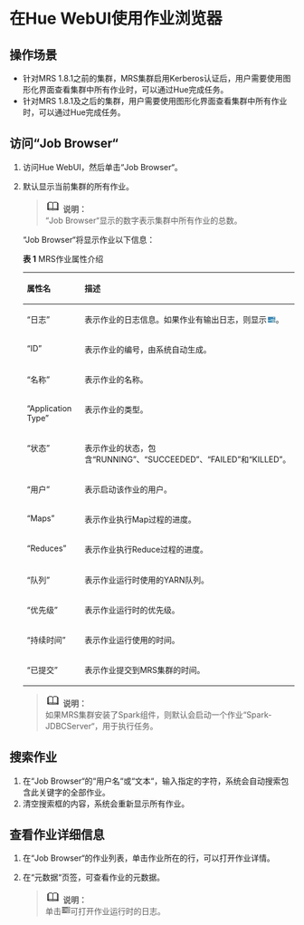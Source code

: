 # 在Hue WebUI使用作业浏览器<a name="ZH-CN_TOPIC_0050661082"></a>

## 操作场景<a name="zh-cn_topic_0049949146_section18334049192439"></a>

-   针对MRS 1.8.1之前的集群，MRS集群启用Kerberos认证后，用户需要使用图形化界面查看集群中所有作业时，可以通过Hue完成任务。
-   针对MRS 1.8.1及之后的集群，用户需要使用图形化界面查看集群中所有作业时，可以通过Hue完成任务。

## 访问“Job Browser“<a name="section5797126615627"></a>

1.  访问Hue WebUI，然后单击“Job Browser“。
2.  默认显示当前集群的所有作业。

    >![](public_sys-resources/icon-note.gif) **说明：**   
    >“Job Browser“显示的数字表示集群中所有作业的总数。  

    “Job Browser“将显示作业以下信息：

    **表 1**  MRS作业属性介绍

    <a name="table1535121615634"></a>
    <table><thead align="left"><tr id="row3653459615634"><th class="cellrowborder" valign="top" width="30.64%" id="mcps1.2.3.1.1"><p id="p6208203415634"><a name="p6208203415634"></a><a name="p6208203415634"></a>属性名</p>
    </th>
    <th class="cellrowborder" valign="top" width="69.36%" id="mcps1.2.3.1.2"><p id="p6258888115634"><a name="p6258888115634"></a><a name="p6258888115634"></a>描述</p>
    </th>
    </tr>
    </thead>
    <tbody><tr id="row3638438215634"><td class="cellrowborder" valign="top" width="30.64%" headers="mcps1.2.3.1.1 "><p id="p5861077415634"><a name="p5861077415634"></a><a name="p5861077415634"></a><span class="parmname" id="parmname651230815634"><a name="parmname651230815634"></a><a name="parmname651230815634"></a>“日志”</span></p>
    </td>
    <td class="cellrowborder" valign="top" width="69.36%" headers="mcps1.2.3.1.2 "><p id="p4601693715634"><a name="p4601693715634"></a><a name="p4601693715634"></a>表示作业的日志信息。如果作业有输出日志，则显示<a name="image4985223515634"></a><a name="image4985223515634"></a><span><img id="image4985223515634" src="figures/zh-cn_image_0056734290.jpg" height="11.97" width="15.96"></span>。</p>
    </td>
    </tr>
    <tr id="row837856815634"><td class="cellrowborder" valign="top" width="30.64%" headers="mcps1.2.3.1.1 "><p id="p6145380715634"><a name="p6145380715634"></a><a name="p6145380715634"></a><span class="parmname" id="parmname5902398315634"><a name="parmname5902398315634"></a><a name="parmname5902398315634"></a>“ID”</span></p>
    </td>
    <td class="cellrowborder" valign="top" width="69.36%" headers="mcps1.2.3.1.2 "><p id="p1170250215634"><a name="p1170250215634"></a><a name="p1170250215634"></a>表示作业的编号，由系统自动生成。</p>
    </td>
    </tr>
    <tr id="row4179649115634"><td class="cellrowborder" valign="top" width="30.64%" headers="mcps1.2.3.1.1 "><p id="p757542315634"><a name="p757542315634"></a><a name="p757542315634"></a><span class="parmname" id="parmname829825415634"><a name="parmname829825415634"></a><a name="parmname829825415634"></a>“名称”</span></p>
    </td>
    <td class="cellrowborder" valign="top" width="69.36%" headers="mcps1.2.3.1.2 "><p id="p962955515634"><a name="p962955515634"></a><a name="p962955515634"></a>表示作业的名称。</p>
    </td>
    </tr>
    <tr id="row5785170415634"><td class="cellrowborder" valign="top" width="30.64%" headers="mcps1.2.3.1.1 "><p id="p3007262415634"><a name="p3007262415634"></a><a name="p3007262415634"></a><span class="parmname" id="parmname4062410415634"><a name="parmname4062410415634"></a><a name="parmname4062410415634"></a>“Application Type”</span></p>
    </td>
    <td class="cellrowborder" valign="top" width="69.36%" headers="mcps1.2.3.1.2 "><p id="p4545346115634"><a name="p4545346115634"></a><a name="p4545346115634"></a>表示作业的类型。</p>
    </td>
    </tr>
    <tr id="row3636957415634"><td class="cellrowborder" valign="top" width="30.64%" headers="mcps1.2.3.1.1 "><p id="p5547641915634"><a name="p5547641915634"></a><a name="p5547641915634"></a><span class="parmname" id="parmname5090328915634"><a name="parmname5090328915634"></a><a name="parmname5090328915634"></a>“状态”</span></p>
    </td>
    <td class="cellrowborder" valign="top" width="69.36%" headers="mcps1.2.3.1.2 "><p id="p4353124015634"><a name="p4353124015634"></a><a name="p4353124015634"></a>表示作业的状态，包含<span class="parmvalue" id="parmvalue6440495915634"><a name="parmvalue6440495915634"></a><a name="parmvalue6440495915634"></a>“RUNNING”</span>、<span class="parmname" id="parmname4277372315634"><a name="parmname4277372315634"></a><a name="parmname4277372315634"></a>“SUCCEEDED”</span>、<span class="parmname" id="parmname4941918715634"><a name="parmname4941918715634"></a><a name="parmname4941918715634"></a>“FAILED”</span>和<span class="parmname" id="parmname4211950615634"><a name="parmname4211950615634"></a><a name="parmname4211950615634"></a>“KILLED”</span>。</p>
    </td>
    </tr>
    <tr id="row5762128115634"><td class="cellrowborder" valign="top" width="30.64%" headers="mcps1.2.3.1.1 "><p id="p6025435615634"><a name="p6025435615634"></a><a name="p6025435615634"></a><span class="parmname" id="parmname5889071115634"><a name="parmname5889071115634"></a><a name="parmname5889071115634"></a>“用户”</span></p>
    </td>
    <td class="cellrowborder" valign="top" width="69.36%" headers="mcps1.2.3.1.2 "><p id="p4876463415634"><a name="p4876463415634"></a><a name="p4876463415634"></a>表示启动该作业的用户。</p>
    </td>
    </tr>
    <tr id="row6699930515634"><td class="cellrowborder" valign="top" width="30.64%" headers="mcps1.2.3.1.1 "><p id="p3681217615634"><a name="p3681217615634"></a><a name="p3681217615634"></a><span class="parmname" id="parmname4882948415634"><a name="parmname4882948415634"></a><a name="parmname4882948415634"></a>“Maps”</span></p>
    </td>
    <td class="cellrowborder" valign="top" width="69.36%" headers="mcps1.2.3.1.2 "><p id="p2899630415634"><a name="p2899630415634"></a><a name="p2899630415634"></a>表示作业执行Map过程的进度。</p>
    </td>
    </tr>
    <tr id="row2640859715634"><td class="cellrowborder" valign="top" width="30.64%" headers="mcps1.2.3.1.1 "><p id="p5823459415634"><a name="p5823459415634"></a><a name="p5823459415634"></a><span class="parmname" id="parmname6612283415634"><a name="parmname6612283415634"></a><a name="parmname6612283415634"></a>“Reduces”</span></p>
    </td>
    <td class="cellrowborder" valign="top" width="69.36%" headers="mcps1.2.3.1.2 "><p id="p1938163515634"><a name="p1938163515634"></a><a name="p1938163515634"></a>表示作业执行Reduce过程的进度。</p>
    </td>
    </tr>
    <tr id="row42764615634"><td class="cellrowborder" valign="top" width="30.64%" headers="mcps1.2.3.1.1 "><p id="p5872159915634"><a name="p5872159915634"></a><a name="p5872159915634"></a><span class="parmname" id="parmname3635078315634"><a name="parmname3635078315634"></a><a name="parmname3635078315634"></a>“队列”</span></p>
    </td>
    <td class="cellrowborder" valign="top" width="69.36%" headers="mcps1.2.3.1.2 "><p id="p5882909815634"><a name="p5882909815634"></a><a name="p5882909815634"></a>表示作业运行时使用的YARN队列。</p>
    </td>
    </tr>
    <tr id="row3803033115634"><td class="cellrowborder" valign="top" width="30.64%" headers="mcps1.2.3.1.1 "><p id="p3463932915634"><a name="p3463932915634"></a><a name="p3463932915634"></a><span class="parmname" id="parmname384881415634"><a name="parmname384881415634"></a><a name="parmname384881415634"></a>“优先级”</span></p>
    </td>
    <td class="cellrowborder" valign="top" width="69.36%" headers="mcps1.2.3.1.2 "><p id="p5432230215634"><a name="p5432230215634"></a><a name="p5432230215634"></a>表示作业运行时的优先级。</p>
    </td>
    </tr>
    <tr id="row3625261215634"><td class="cellrowborder" valign="top" width="30.64%" headers="mcps1.2.3.1.1 "><p id="p6055795215634"><a name="p6055795215634"></a><a name="p6055795215634"></a><span class="parmname" id="parmname672866115634"><a name="parmname672866115634"></a><a name="parmname672866115634"></a>“持续时间”</span></p>
    </td>
    <td class="cellrowborder" valign="top" width="69.36%" headers="mcps1.2.3.1.2 "><p id="p624709415634"><a name="p624709415634"></a><a name="p624709415634"></a>表示作业运行使用的时间。</p>
    </td>
    </tr>
    <tr id="row4245889915634"><td class="cellrowborder" valign="top" width="30.64%" headers="mcps1.2.3.1.1 "><p id="p5078049915634"><a name="p5078049915634"></a><a name="p5078049915634"></a><span class="parmname" id="parmname5783806015634"><a name="parmname5783806015634"></a><a name="parmname5783806015634"></a>“已提交”</span></p>
    </td>
    <td class="cellrowborder" valign="top" width="69.36%" headers="mcps1.2.3.1.2 "><p id="p1957978715634"><a name="p1957978715634"></a><a name="p1957978715634"></a>表示作业提交到MRS集群的时间。</p>
    </td>
    </tr>
    </tbody>
    </table>

    >![](public_sys-resources/icon-note.gif) **说明：**   
    >如果MRS集群安装了Spark组件，则默认会启动一个作业“Spark-JDBCServer“，用于执行任务。  


## 搜索作业<a name="section1851936815652"></a>

1.  在“Job Browser“的“用户名“或“文本“，输入指定的字符，系统会自动搜索包含此关键字的全部作业。
2.  清空搜索框的内容，系统会重新显示所有作业。

## 查看作业详细信息<a name="section145630421574"></a>

1.  在“Job Browser“的作业列表，单击作业所在的行，可以打开作业详情。
2.  在“元数据“页签，可查看作业的元数据。

    >![](public_sys-resources/icon-note.gif) **说明：**   
    >单击![](figures/icon_mrs_dbjoblog.jpg)可打开作业运行时的日志。  


